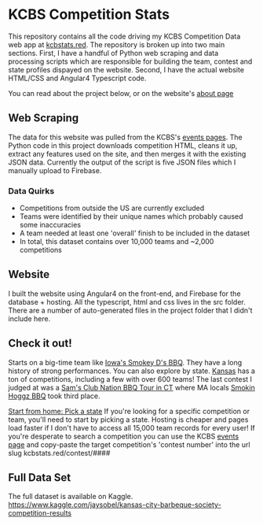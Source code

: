 # KCBS Competition Stats

This repository contains all the code driving my KCBS Competition Data web app at [kcbstats.red](https://kcbstats.red/states). The repository is broken up into two main sections. First, I have a handful of Python web scraping and data processing scripts which are responsible for building the team, contest and state profiles dispayed on the website. Second, I have the actual website HTML/CSS and Angular4 Typescript code.

You can read about the project below, or on the website's [about page](https://kcbstats.red/about)

## Web Scraping

The data for this website was pulled from the KCBS's [events pages](https://www.kcbs.us/events). The Python code in this project downloads competition HTML, cleans it up, extract any features used on the site, and then merges it with the existing JSON data. Currently the output of the script is five JSON files which I manually upload to Firebase.

### Data Quirks
 * Competitions from outside the US are currently excluded
 * Teams were identified by their unique names which probably caused some inaccuracies
 * A team needed at least one 'overall' finish to be included in the dataset
 * In total, this dataset contains over 10,000 teams and ~2,000 competitions

## Website

I built the website using Angular4 on the front-end, and Firebase for the database + hosting. All the typescript, html and css lives in the src folder. There are a number of auto-generated files in the project folder that I didn't include here.

## Check it out!

Starts on a big-time team like [Iowa's Smokey D's BBQ](https://kcbstats.red/team/6377). They have a long history of strong performances. You can also explore by state. [Kansas](https://kcbstats.red/state/ks) has a ton of competitions, including a few with over 600 teams! The last contest I judged at was a [Sam's Club Nation BBQ Tour in CT](https://kcbstats.red/contest/7123) where MA locals [Smokin Hoggz BBQ](https://kcbstats.red/team/11410) took third place.

[Start from home: Pick a state](https://kcbstats.red) If you're looking for a specific competition or team, you'll need to start by picking a state. Hosting is cheaper and pages load faster if I don't have to access all 15,000 team records for every user! If you're desperate to search a competition you can use the KCBS [events page](https://www.kcbs.us/events) and copy-paste the target competition's 'contest number' into the url slug kcbstats.red/contest/#### 

## Full Data Set

The full dataset is available on Kaggle. https://www.kaggle.com/jaysobel/kansas-city-barbeque-society-competition-results
